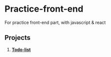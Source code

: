 # Practice-front-end

For practice front-end part, with javascript &amp; react

## Projects

1. **[Todo-list](https://github.com/KeonHeeLee/React-practice-todoList)**
